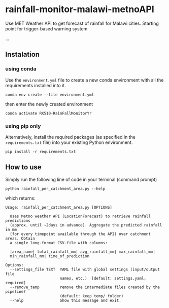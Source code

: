 # rainfall-monitor-malawi-metnoAPI
Use MET Weather API to get forecast of rainfall for Malawi cities. Starting point for trigger-based warning system


...
## Instalation 

### using conda 
Use the `environment.yml` file to create a new conda environment with all the requirements installed into it. 
```
conda env create --file environment.yml
```
then enter the newly created environment 
```
conda activate RK510-RainFallMonitorYr
```

### using pip only
Alternatively, install the required packages (as specified in the `requirements.txt` file) into your existing Python environment. 
```
pip install -r requirements.txt
```



## How to use 
Simply run the following line of code in your terminal (command prompt)
```
python rainfall_per_catchment_area.py --help
```
which returns: 
~~~
Usage: rainfall_per_catchment_area.py [OPTIONS]

  Uses Metno weather API (LocationForecast) to retrieve rainfall predictions
  (approx. until ~2days in advance). Aggregate the predicted rainfall in mm
  (for every timepoint available through the API) over catchment areas. Obtain
  a single long-format CSV-file with columns:

  |area_name| total_rainfall_mm| avg_rainfall_mm| max_rainfall_mm|
  min_rainfall_mm| time_of_prediction

Options:
  --settings_file TEXT  YAML file with global settings (input/output file
                        names, etc.)  [default: settings.yaml; required]
  --remove_temp         remove the intermediate files created by the pipeline?
                        (default: keep temp/ folder)
  --help                Show this message and exit.
~~~

